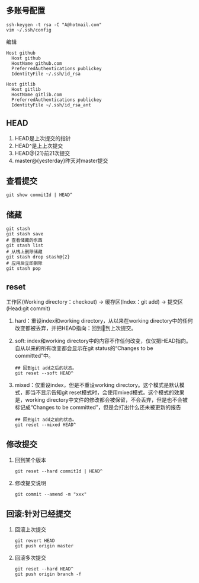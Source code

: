 ## 多账号配置
```
ssh-keygen -t rsa -C "A@hotmail.com"
vim ~/.ssh/config
```
编辑
```
Host github
  Host github
  HostName github.com
  PreferredAuthentications publickey
  IdentityFile ~/.ssh/id_rsa

Host gitlib
  Host gitlib
  HostName gitlib.com
  PreferredAuthentications publickey
  IdentityFile ~/.ssh/id_rsa_ant
```

## HEAD
1. HEAD是上次提交的指针
1. HEAD^是上上次提交
1. HEAD@{21}前21次提交
1. master@{yesterday}昨天对master提交

## 查看提交
```
git show commitId | HEAD^

```

## 储藏
```
git stash
git stash save
# 查看储藏的东西
git stash list
# 从栈上删除储藏
git stash drop stash@{2}
# 应用后立即删除
git stash pop
```

## reset 
工作区(Working directory：checkout) -> 缓存区(Index：git add) -> 提交区(Head:git commit) 

1. hard：重设index和working directory，从<commit>以来在working directory中的任何改变都被丢弃，并把HEAD指向<commit>：回到到上次提交。

1. soft: index和working directory中的内容不作任何改变，仅仅把HEAD指向<commit>。自从<commit>以来的所有改变都会显示在git status的“Changes to be committed”中。
	```
	## 回到git add之后的状态。
	git reset --soft HEAD^
	```
1. mixed：仅重设index，但是不重设working directory。这个模式是默认模式，即当不显示告知git reset模式时，会使用mixed模式。这个模式的效果是，working directory中文件的修改都会被保留，不会丢弃，但是也不会被标记成“Changes to be committed”，但是会打出什么还未被更新的报告
	```
	## 回到git add之前的状态。
	git reset --mixed HEAD^
	```

## 修改提交
1. 回到某个版本
	```
	git reset --hard commitId | HEAD^
	```

2. 修改提交说明
	```
	git commit --amend -m "xxx"
	```

## 回滚:针对已经提交
1. 回滚上次提交
	```
	git revert HEAD
	git push origin master
	```

1. 回滚多次提交
	```
	git reset --hard HEAD^
	git push origin branch -f
	```